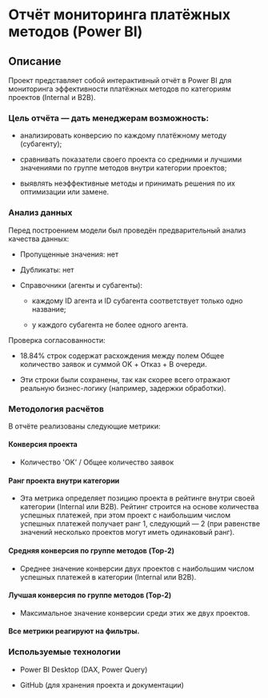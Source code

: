 # Отчёт мониторинга платёжных методов (Power BI)
## Описание

Проект представляет собой интерактивный отчёт в Power BI для мониторинга эффективности платёжных методов по категориям проектов (Internal и B2B).

### Цель отчёта — дать менеджерам возможность:

- анализировать конверсию по каждому платёжному методу (субагенту);

- сравнивать показатели своего проекта со средними и лучшими значениями по группе методов внутри категории проектов;

- выявлять неэффективные методы и принимать решения по их оптимизации или замене.

### Анализ данных

Перед построением модели был проведён предварительный анализ качества данных:

- Пропущенные значения: нет

- Дубликаты: нет

- Справочники (агенты и субагенты):

  - каждому ID агента и ID субагента соответствует только одно название;

  - у каждого субагента не более одного агента.

Проверка согласованности:

  - 18.84% строк содержат расхождения между полем Общее количество заявок и суммой OK + Отказ + В очереди.

  - Эти строки были сохранены, так как скорее всего отражают реальную бизнес-логику (например, задержки обработки).

### Методология расчётов

В отчёте реализованы следующие метрики:

#### Конверсия проекта
  
 - Количество 'OK' / Общее количество заявок

#### Ранг проекта внутри категории

  - Эта метрика определяет позицию проекта в рейтинге внутри своей категории (Internal или B2B). Рейтинг строится на основе количества успешных платежей, при этом проект с наибольшим числом успешных платежей получает ранг 1, следующий — 2 (при равенстве значений несколько проектов могут иметь одинаковый ранг).

#### Средняя конверсия по группе методов (Top-2)
  - Среднее значение конверсии двух проектов с наибольшим числом успешных платежей в категории (Internal или B2B).

#### Лучшая конверсия по группе методов (Top-2)
  - Максимальное значение конверсии среди этих же двух проектов.

#### Все метрики реагируют на фильтры.

### Используемые технологии

- Power BI Desktop (DAX, Power Query)

- GitHub (для хранения проекта и документации)

